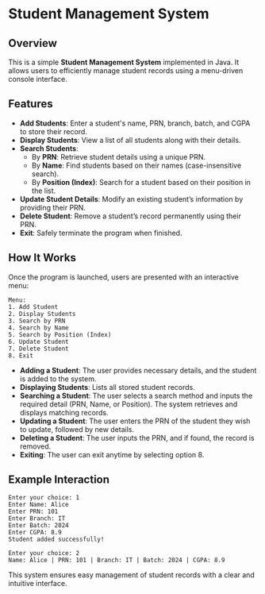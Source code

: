 # Student Management System

## Overview
This is a simple **Student Management System** implemented in Java. It allows users to efficiently manage student records using a menu-driven console interface.

## Features
- **Add Students**: Enter a student's name, PRN, branch, batch, and CGPA to store their record.
- **Display Students**: View a list of all students along with their details.
- **Search Students**:
  - By **PRN**: Retrieve student details using a unique PRN.
  - By **Name**: Find students based on their names (case-insensitive search).
  - By **Position (Index)**: Search for a student based on their position in the list.
- **Update Student Details**: Modify an existing student’s information by providing their PRN.
- **Delete Student**: Remove a student’s record permanently using their PRN.
- **Exit**: Safely terminate the program when finished.

## How It Works
Once the program is launched, users are presented with an interactive menu:
```
Menu:
1. Add Student
2. Display Students
3. Search by PRN
4. Search by Name
5. Search by Position (Index)
6. Update Student
7. Delete Student
8. Exit
```
- **Adding a Student**: The user provides necessary details, and the student is added to the system.
- **Displaying Students**: Lists all stored student records.
- **Searching a Student**: The user selects a search method and inputs the required detail (PRN, Name, or Position). The system retrieves and displays matching records.
- **Updating a Student**: The user enters the PRN of the student they wish to update, followed by new details.
- **Deleting a Student**: The user inputs the PRN, and if found, the record is removed.
- **Exiting**: The user can exit anytime by selecting option 8.

## Example Interaction
```
Enter your choice: 1
Enter Name: Alice
Enter PRN: 101
Enter Branch: IT
Enter Batch: 2024
Enter CGPA: 8.9
Student added successfully!

Enter your choice: 2
Name: Alice | PRN: 101 | Branch: IT | Batch: 2024 | CGPA: 8.9
```
This system ensures easy management of student records with a clear and intuitive interface.

